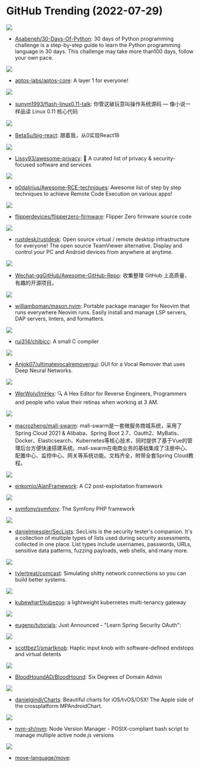 # GitHub Trending (2022-07-29)

![](https://img.shields.io/badge/Python-New%20350-green?style=flat-square&logo=appveyor)
- [Asabeneh/30-Days-Of-Python](https://github.com/Asabeneh/30-Days-Of-Python): 30 days of Python programming challenge is a step-by-step guide to learn the Python programming language in 30 days. This challenge may take more than100 days, follow your own pace.

![](https://img.shields.io/badge/Rust-New%2094-green?style=flat-square&logo=appveyor)
- [aptos-labs/aptos-core](https://github.com/aptos-labs/aptos-core): A layer 1 for everyone!

![](https://img.shields.io/badge/HTML-New%20294-green?style=flat-square&logo=appveyor)
- [sunym1993/flash-linux0.11-talk](https://github.com/sunym1993/flash-linux0.11-talk): 你管这破玩意叫操作系统源码 — 像小说一样品读 Linux 0.11 核心代码

![](https://img.shields.io/badge/TypeScript-New%20124-green?style=flat-square&logo=appveyor)
- [BetaSu/big-react](https://github.com/BetaSu/big-react): 跟着我，从0实现React18

![](https://img.shields.io/badge/none-New%20479-green?style=flat-square&logo=appveyor)
- [Lissy93/awesome-privacy](https://github.com/Lissy93/awesome-privacy): 🦄 A curated list of privacy & security-focused software and services

![](https://img.shields.io/badge/Dockerfile-New%20127-green?style=flat-square&logo=appveyor)
- [p0dalirius/Awesome-RCE-techniques](https://github.com/p0dalirius/Awesome-RCE-techniques): Awesome list of step by step techniques to achieve Remote Code Execution on various apps!

![](https://img.shields.io/badge/C-New%2078-green?style=flat-square&logo=appveyor)
- [flipperdevices/flipperzero-firmware](https://github.com/flipperdevices/flipperzero-firmware): Flipper Zero firmware source code

![](https://img.shields.io/badge/Rust-New%20417-green?style=flat-square&logo=appveyor)
- [rustdesk/rustdesk](https://github.com/rustdesk/rustdesk): Open source virtual / remote desktop infrastructure for everyone! The open source TeamViewer alternative. Display and control your PC and Android devices from anywhere at anytime.

![](https://img.shields.io/badge/none-New%20255-green?style=flat-square&logo=appveyor)
- [Wechat-ggGitHub/Awesome-GitHub-Repo](https://github.com/Wechat-ggGitHub/Awesome-GitHub-Repo): 收集整理 GitHub 上高质量、有趣的开源项目。

![](https://img.shields.io/badge/Lua-New%20104-green?style=flat-square&logo=appveyor)
- [williamboman/mason.nvim](https://github.com/williamboman/mason.nvim): Portable package manager for Neovim that runs everywhere Neovim runs. Easily install and manage LSP servers, DAP servers, linters, and formatters.

![](https://img.shields.io/badge/C-New%2064-green?style=flat-square&logo=appveyor)
- [rui314/chibicc](https://github.com/rui314/chibicc): A small C compiler

![](https://img.shields.io/badge/Python-New%20214-green?style=flat-square&logo=appveyor)
- [Anjok07/ultimatevocalremovergui](https://github.com/Anjok07/ultimatevocalremovergui): GUI for a Vocal Remover that uses Deep Neural Networks.

![](https://img.shields.io/badge/C%2B%2B-New%20306-green?style=flat-square&logo=appveyor)
- [WerWolv/ImHex](https://github.com/WerWolv/ImHex): 🔍 A Hex Editor for Reverse Engineers, Programmers and people who value their retinas when working at 3 AM.

![](https://img.shields.io/badge/Java-New%2073-green?style=flat-square&logo=appveyor)
- [macrozheng/mall-swarm](https://github.com/macrozheng/mall-swarm): mall-swarm是一套微服务商城系统，采用了 Spring Cloud 2021 & Alibaba、Spring Boot 2.7、Oauth2、MyBatis、Docker、Elasticsearch、Kubernetes等核心技术，同时提供了基于Vue的管理后台方便快速搭建系统。mall-swarm在电商业务的基础集成了注册中心、配置中心、监控中心、网关等系统功能。文档齐全，附带全套Spring Cloud教程。

![](https://img.shields.io/badge/Assembly-New%2039-green?style=flat-square&logo=appveyor)
- [enkomio/AlanFramework](https://github.com/enkomio/AlanFramework): A C2 post-exploitation framework

![](https://img.shields.io/badge/PHP-New%2080-green?style=flat-square&logo=appveyor)
- [symfony/symfony](https://github.com/symfony/symfony): The Symfony PHP framework

![](https://img.shields.io/badge/PHP-New%2080-green?style=flat-square&logo=appveyor)
- [danielmiessler/SecLists](https://github.com/danielmiessler/SecLists): SecLists is the security tester's companion. It's a collection of multiple types of lists used during security assessments, collected in one place. List types include usernames, passwords, URLs, sensitive data patterns, fuzzing payloads, web shells, and many more.

![](https://img.shields.io/badge/Go-New%20165-green?style=flat-square&logo=appveyor)
- [tylertreat/comcast](https://github.com/tylertreat/comcast): Simulating shitty network connections so you can build better systems.

![](https://img.shields.io/badge/Go-New%2090-green?style=flat-square&logo=appveyor)
- [kubewharf/kubezoo](https://github.com/kubewharf/kubezoo): a lightweight kubernetes multi-tenancy gateway

![](https://img.shields.io/badge/Java-New%2047-green?style=flat-square&logo=appveyor)
- [eugenp/tutorials](https://github.com/eugenp/tutorials): Just Announced - "Learn Spring Security OAuth":

![](https://img.shields.io/badge/C%2B%2B-New%2062-green?style=flat-square&logo=appveyor)
- [scottbez1/smartknob](https://github.com/scottbez1/smartknob): Haptic input knob with software-defined endstops and virtual detents

![](https://img.shields.io/badge/PowerShell-New%2051-green?style=flat-square&logo=appveyor)
- [BloodHoundAD/BloodHound](https://github.com/BloodHoundAD/BloodHound): Six Degrees of Domain Admin

![](https://img.shields.io/badge/Swift-New%2029-green?style=flat-square&logo=appveyor)
- [danielgindi/Charts](https://github.com/danielgindi/Charts): Beautiful charts for iOS/tvOS/OSX! The Apple side of the crossplatform MPAndroidChart.

![](https://img.shields.io/badge/Shell-New%2086-green?style=flat-square&logo=appveyor)
- [nvm-sh/nvm](https://github.com/nvm-sh/nvm): Node Version Manager - POSIX-compliant bash script to manage multiple active node.js versions

![](https://img.shields.io/badge/Rust-New%2095-green?style=flat-square&logo=appveyor)
- [move-language/move](https://github.com/move-language/move): 


